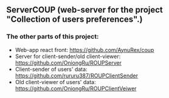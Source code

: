 ## ServerCOUP (web-server for the project "Collection of users preferences".)


### The other parts of this project:
- Web-app react front: https://github.com/AynuRex/coup
- Server for client-sender/old client-viewer: https://github.com/OniongRu/ROUPServer
- Client-sender of users' data: https://github.com/rururu387/ROUPClientSender
- Old client-viewer of users' data: https://github.com/OniongRu/ROUPClientVeiwer
